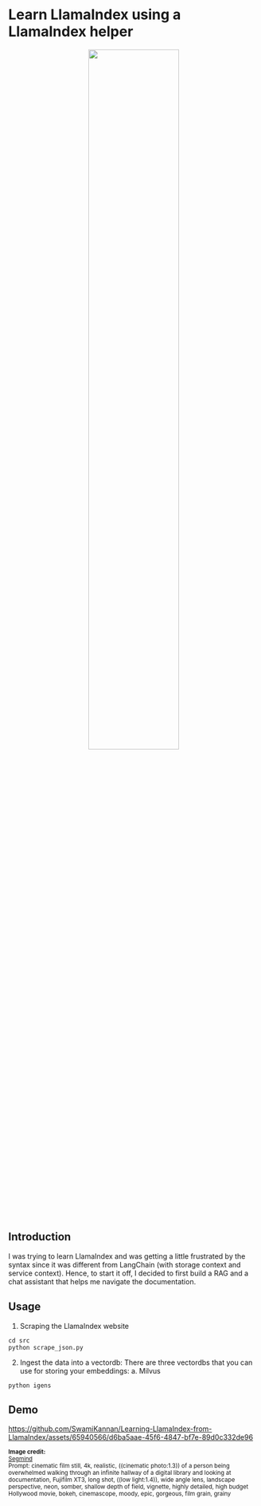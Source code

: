 # Learn LlamaIndex using a LlamaIndex helper
<p align="center">
  <img src = "https://github.com/SwamiKannan/Learning-LlamaIndex-from-LlamaIndex/blob/main/images/image%203.jpg", width = 60%>
</p>

## Introduction

I was trying to learn LlamaIndex and was getting a little frustrated by the syntax since it was different from LangChain (with storage context and service context). Hence, to start it off, I decided to first build a RAG and a chat assistant that helps me navigate the documentation.

## Usage
1. Scraping the LlamaIndex website
```
cd src
python scrape_json.py
```

2. Ingest the data into a vectordb:
There are three vectordbs that you can use for storing your embeddings:
a. Milvus
```
python igens
```
## Demo
<p align = "center">
  
https://github.com/SwamiKannan/Learning-LlamaIndex-from-LlamaIndex/assets/65940566/d6ba5aae-45f6-4847-bf7e-89d0c332de96

</p>

<sub>
<b>Image credit:</b> <br/> <a href="https://www.segmind.com/models/sdxl1.0-txt2img"> Segmind </a><br>
Prompt: cinematic film still, 4k, realistic, ((cinematic photo:1.3)) of a person being overwhelmed walking through an infinite hallway of a digital library and looking at documentation, Fujifilm XT3, long shot, ((low light:1.4)), wide angle lens, landscape perspective, neon, somber, shallow depth of field, vignette, highly detailed, high budget Hollywood movie, bokeh, cinemascope, moody, epic, gorgeous, film grain, grainy
